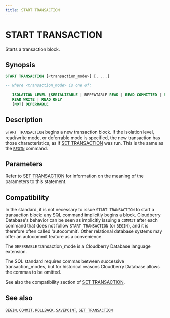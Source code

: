 ```yaml
---
title: START TRANSACTION
---
```


# START TRANSACTION

Starts a transaction block.

## Synopsis

```sql
START TRANSACTION [<transaction_mode>] [, ...]

-- where <transaction_mode> is one of:

   ISOLATION LEVEL {SERIALIZABLE | REPEATABLE READ | READ COMMITTED | READ UNCOMMITTED}
   READ WRITE | READ ONLY
   [NOT] DEFERRABLE
```

## Description

`START TRANSACTION` begins a new transaction block. If the isolation level, read/write mode, or deferrable mode is specified, the new transaction has those characteristics, as if [SET TRANSACTION](/docs/sql-stmts/sql-stmt-set-transaction.md) was run. This is the same as the [`BEGIN`](/docs/sql-stmts/sql-stmt-begin.md) command.

## Parameters

Refer to [SET TRANSACTION](/docs/sql-stmts/sql-stmt-set-transaction.md) for information on the meaning of the parameters to this statement.


## Compatibility

In the standard, it is not necessary to issue `START TRANSACTION` to start a transaction block: any SQL command implicitly begins a block. Cloudberry Database's behavior can be seen as implicitly issuing a `COMMIT` after each command that does not follow `START TRANSACTION` (or `BEGIN`), and it is therefore often called 'autocommit'. Other relational database systems may offer an autocommit feature as a convenience.

The `DEFERRABLE` transaction_mode is a Cloudberry Database language extension.

The SQL standard requires commas between successive transaction_modes, but for historical reasons Cloudberry Database allows the commas to be omitted.

See also the compatibility section of [SET TRANSACTION](/docs/sql-stmts/sql-stmt-set-transaction.md).

## See also

[`BEGIN`](/docs/sql-stmts/sql-stmt-begin.md), [`COMMIT`](/docs/sql-stmts/sql-stmt-commit.md), [`ROLLBACK`](/docs/sql-stmts/sql-stmt-rollback.md), [`SAVEPOINT`](/docs/sql-stmts/sql-stmt-savepoint.md), [`SET TRANSACTION`](/docs/sql-stmts/sql-stmt-set-transaction.md)
